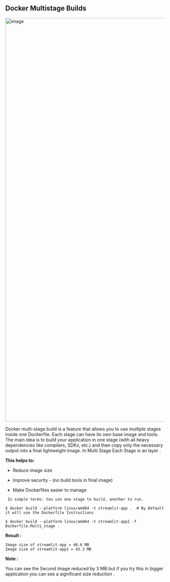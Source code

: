 ## Docker Multistage Builds

<img width="2854" height="1270" alt="image" src="https://github.com/user-attachments/assets/55c20b99-b697-407e-82c2-9fb4289c42a0" />


Docker multi-stage build is a feature that allows you to use multiple stages inside one Dockerfile. Each stage can have its own base image and tools. The main idea is to build your application in one stage (with all heavy dependencies like compilers, SDKs, etc.) and then copy only the necessary output into a final lightweight image. In Multi Stage Each Stage is an layer .

**This helps to:**

- Reduce image size 

- Improve security - (no build tools in final image)

- Make Dockerfiles easier to manage

` In simple terms: You use one stage to build, another to run.`


```
$ docker build --platform linux/amd64 -t streamlit-app .  # By Default it will use the Dockerfile Instructions
```
```
$ docker build --platform linux/amd64 -t streamlit-app1 -f Dockerfile.Multi_stage .
```

**Result :**
```
Image size of streamlit-app = 46.6 MB
Image size of streamlit-app1 = 43.3 MB
```

**Note :**

You can see the Second Image reduced by 3 MB but if you try this in bigger application you can see a significant size reduction . 
